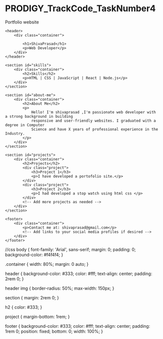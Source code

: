 # PRODIGY_TrackCode_TaskNumber4
Portfolio website
<!DOCTYPE html>
<html lang="en">

<head>
    <meta charset="UTF-8">
    <meta name="viewport" content="width=device-width, initial-scale=1.0">
    <link rel="stylesheet" href="styles.css">
    <title>Your Name - Web Developer</title>
</head>

<body>

    <header>
        <div class="container">

            <h1>ShivaPrasad</h1>
            <p>Web Developer</p>
        </div>
    </header>

    <section id="skills">
        <div class="container">
            <h2>Skills</h2>
            <p>HTML | CSS | JavaScript | React | Node.js</p>
        </div>
    </section>

    <section id="about-me">
        <div class="container">
            <h2>About Me</h2>
            <p>
                Hello! I'm shivaprasad ,I'm passionate web developer with a strong background in building
                responsive and user-friendly websites. I graduated with a degree in Computer
                Science and have X years of professional experience in the Industry.
            </p>
        </div>
    </section>

    <section id="projects">
        <div class="container">
            <h2>Projects</h2>
            <div class="project">
                <h3>Project 1</h3>
                <p>I have developed a portofolio site.</p>
            </div>
            <div class="project">
                <h3>Project 2</h3>
                <p>I had developed a stop watch using html css </p>
            </div>
            <!-- Add more projects as needed -->
        </div>
    </section>

    <footer>
        <div class="container">
            <p>Contact me at: shivaprasad@gmail.com</p>
            <!-- Add links to your social media profiles if desired -->
        </div>
    </footer>

</body>

</html>
//css
body {
    font-family: 'Arial', sans-serif;
    margin: 0;
    padding: 0;
    background-color: #f4f4f4;
}

.container {
    width: 80%;
    margin: 0 auto;
}

header {
    background-color: #333;
    color: #fff;
    text-align: center;
    padding: 2rem 0;
}

header img {
    border-radius: 50%;
    max-width: 150px;
}

section {
    margin: 2rem 0;
}

h2 {
    color: #333;
}

project {
    margin-bottom: 1rem;
}

footer {
    background-color: #333;
    color: #fff;
    text-align: center;
    padding: 1rem 0;
    position: fixed;
    bottom: 0;
    width: 100%;
}
